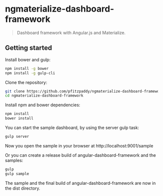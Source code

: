 # ngmaterialize-dashboard-framework

> Dashboard framework with Angular.js and Materialize.

## Getting started

Install bower and gulp:

```bash
npm install -g bower
npm install -g gulp-cli
```

Clone the repository:

```bash
git clone https://github.com/pfitzpaddy/ngmaterialize-dashboard-framework
cd ngmaterialize-dashboard-framework
```

Install npm and bower dependencies:

```bash
npm install
bower install
```

You can start the sample dashboard, by using the server gulp task:

```bash
gulp server
```

Now you open the sample in your browser at http://localhost:9001/sample

Or you can create a release build of angular-dashboard-framework and the samples:

```bash
gulp
gulp sample
```
The sample and the final build of angular-dashboard-framework are now in the dist directory.
